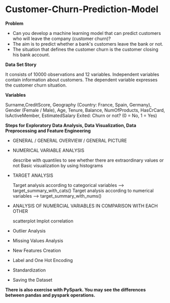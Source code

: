 # Customer-Churn-Prediction-Model

__Problem__

- Can you develop a machine learning model that can predict customers who will leave the company (customer churn)?
- The aim is to predict whether a bank's customers leave the bank or not.
- The situation that defines the customer churn is the customer closing his bank account.

__Data Set Story__

It consists of 10000 observations and 12 variables.
Independent variables contain information about customers.
The dependent variable expresses the customer churn situation.

__Variables__

Surname,CreditScore, Geography (Country: France, Spain, Germany), Gender (Female / Male), Age, Tenure, Balance, NumOfProducts, HasCrCard, IsActiveMember, EstimatedSalary
Exited: Churn or not? (0 = No, 1 = Yes)

__Steps for Exploratory Data Analysis, Data Visualization, Data Preprocessing and Feature Engineering__

- GENERAL / GENERAL OVERVIEW / GENERAL PICTURE
- NUMERICAL VARIABLE ANALYSIS

    describe with quantiles to see whether there are extraordinary values or not
    Basic visualization by using histograms
- TARGET ANALYSIS

    Target analysis according to categorical variables --> target_summary_with_cats()
    Target analysis according to numerical variables --> target_summary_with_nums()
- ANALYSIS OF NUMERCIAL VARIABLES IN COMPARISON WITH EACH OTHER

    scatterplot
    lmplot
    correlation
- Outlier Analysis
- Missing Values Analysis
- New Features Creation
- Label and One Hot Encoding
- Standardization
- Saving the Dataset

__There is also exercise with PySpark. You may see the differences between pandas and pyspark operations.__
    
    
